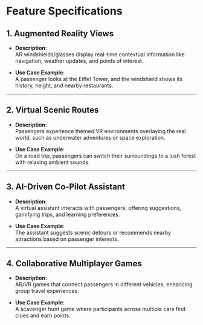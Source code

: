 # Feature Specifications  

## 1. Augmented Reality Views  
- **Description**:  
  AR windshields/glasses display real-time contextual information like navigation, weather updates, and points of interest.  

- **Use Case Example**:  
  A passenger looks at the Eiffel Tower, and the windshield shows its history, height, and nearby restaurants.  

---

## 2. Virtual Scenic Routes  
- **Description**:  
  Passengers experience themed VR environments overlaying the real world, such as underwater adventures or space exploration.  

- **Use Case Example**:  
  On a road trip, passengers can switch their surroundings to a lush forest with relaxing ambient sounds.  

---

## 3. AI-Driven Co-Pilot Assistant  
- **Description**:  
  A virtual assistant interacts with passengers, offering suggestions, gamifying trips, and learning preferences.  

- **Use Case Example**:  
  The assistant suggests scenic detours or recommends nearby attractions based on passenger interests.  

---

## 4. Collaborative Multiplayer Games  
- **Description**:  
  AR/VR games that connect passengers in different vehicles, enhancing group travel experiences.  

- **Use Case Example**:  
  A scavenger hunt game where participants across multiple cars find clues and earn points.  
